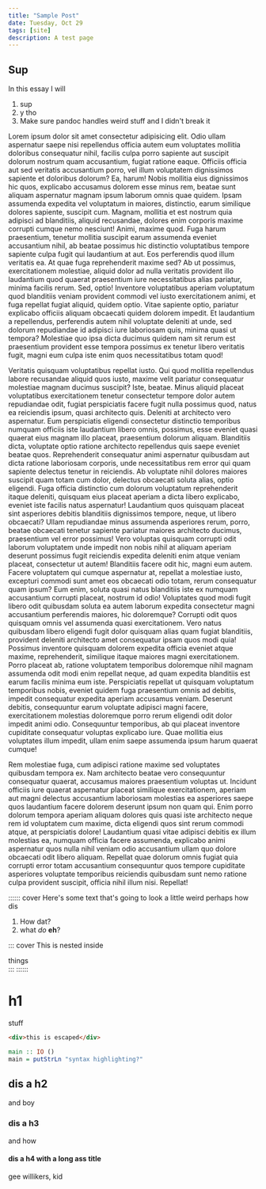 ```yaml
---
title: "Sample Post"
date: Tuesday, Oct 29
tags: [site]
description: A test page
---
```


## Sup

In this essay I will

1. sup
2. y tho
3. Make sure pandoc handles weird stuff and I didn't break it

Lorem ipsum dolor sit amet consectetur adipisicing elit. Odio ullam aspernatur
saepe nisi repellendus officia autem eum voluptates mollitia doloribus
consequatur nihil, facilis culpa porro sapiente aut suscipit dolorum nostrum
quam accusantium, fugiat ratione eaque. Officiis officia aut sed veritatis
accusantium porro, vel illum voluptatem dignissimos sapiente et doloribus
dolorum? Ea, harum! Nobis mollitia eius dignissimos hic quos, explicabo
accusamus dolorem esse minus rem, beatae sunt aliquam aspernatur magnam ipsum
laborum omnis quae quidem. Ipsam assumenda expedita vel voluptatum in maiores,
distinctio, earum similique dolores sapiente, suscipit cum. Magnam, mollitia et
est nostrum quia adipisci ad blanditiis, aliquid recusandae, dolores enim
corporis maxime corrupti cumque nemo nesciunt! Animi, maxime quod. Fuga harum
praesentium, tenetur mollitia suscipit earum assumenda eveniet accusantium
nihil, ab beatae possimus hic distinctio voluptatibus tempore sapiente culpa
fugit qui laudantium at aut. Eos perferendis quod illum veritatis ea. At quae
fuga reprehenderit maxime sed? Ab ut possimus, exercitationem molestiae,
aliquid dolor ad nulla veritatis provident illo laudantium quod quaerat
praesentium iure necessitatibus alias pariatur, minima facilis rerum. Sed,
optio! Inventore voluptatibus aperiam voluptatum quod blanditiis veniam
provident commodi vel iusto exercitationem animi, et fuga repellat fugiat
aliquid, quidem optio. Vitae sapiente optio, pariatur explicabo officiis
aliquam obcaecati quidem dolorem impedit. Et laudantium a repellendus,
perferendis autem nihil voluptate deleniti at unde, sed dolorum repudiandae id
adipisci iure laboriosam quis, minima quasi ut tempora? Molestiae quo ipsa
dicta ducimus quidem nam sit rerum est praesentium provident esse tempora
possimus ex tenetur libero veritatis fugit, magni eum culpa iste enim quos
necessitatibus totam quod!

Veritatis quisquam voluptatibus repellat iusto. Qui
quod mollitia repellendus labore recusandae aliquid quos iusto, maxime velit
pariatur consequatur molestiae magnam ducimus suscipit? Iste, beatae. Minus
aliquid placeat voluptatibus exercitationem tenetur consectetur tempore dolor
autem repudiandae odit, fugiat perspiciatis facere fugit nulla possimus quod,
natus ea reiciendis ipsum, quasi architecto quis. Deleniti at architecto vero
aspernatur. Eum perspiciatis eligendi consectetur distinctio temporibus numquam
officiis iste laudantium libero omnis, possimus, esse eveniet quasi quaerat
eius magnam illo placeat, praesentium dolorum aliquam. Blanditiis dicta,
voluptate optio ratione architecto repellendus quis saepe eveniet beatae quos.
Reprehenderit consequatur animi aspernatur quibusdam aut dicta ratione
laboriosam corporis, unde necessitatibus rem error qui quam sapiente delectus
tenetur in reiciendis. Ab voluptate nihil dolores maiores suscipit quam totam
cum dolor, delectus obcaecati soluta alias, optio eligendi. Fuga officia
distinctio cum dolorum voluptatum reprehenderit itaque deleniti, quisquam eius
placeat aperiam a dicta libero explicabo, eveniet iste facilis natus
aspernatur! Laudantium quos quisquam placeat sint asperiores debitis blanditiis
dignissimos tempore, neque, ut libero obcaecati? Ullam repudiandae minus
assumenda asperiores rerum, porro, beatae obcaecati tenetur sapiente pariatur
maiores architecto ducimus, praesentium vel error possimus! Vero voluptas
quisquam corrupti odit laborum voluptatem unde impedit non nobis nihil at
aliquam aperiam deserunt possimus fugit reiciendis expedita deleniti enim atque
veniam placeat, consectetur ut autem! Blanditiis facere odit hic, magni eum
autem. Facere voluptatem qui cumque aspernatur at, repellat a molestiae iusto,
excepturi commodi sunt amet eos obcaecati odio totam, rerum consequatur quam
ipsum? Eum enim, soluta quasi natus blanditiis iste ex numquam accusantium
corrupti placeat, nostrum id odio! Voluptates quod modi fugit libero odit
quibusdam soluta ea autem laborum expedita consectetur magni accusantium
perferendis maiores, hic doloremque? Corrupti odit quos quisquam omnis vel
assumenda quasi exercitationem. Vero natus quibusdam libero eligendi fugit
dolor quisquam alias quam fugiat blanditiis, provident deleniti architecto amet
consequatur ipsam quos modi quia! Possimus inventore quisquam dolorem expedita
officia eveniet atque maxime, reprehenderit, similique itaque maiores magni
exercitationem. Porro placeat ab, ratione voluptatem temporibus doloremque
nihil magnam assumenda odit modi enim repellat neque, ad quam expedita
blanditiis est earum facilis minima eum iste. Perspiciatis repellat ut quisquam
voluptatum temporibus nobis, eveniet quidem fuga praesentium omnis ad debitis,
impedit consequatur expedita aperiam accusamus veniam. Deserunt debitis,
consequuntur earum voluptate adipisci magni facere, exercitationem molestias
doloremque porro rerum eligendi odit dolor impedit animi odio. Consequuntur
temporibus, ab qui placeat inventore cupiditate consequatur voluptas explicabo
iure. Quae mollitia eius voluptates illum impedit, ullam enim saepe assumenda
ipsum harum quaerat cumque!

Rem molestiae fuga, cum adipisci ratione maxime sed
voluptates quibusdam tempora ex. Nam architecto beatae vero consequuntur
consequatur quaerat, accusamus maiores praesentium voluptas ut. Incidunt
officiis iure quaerat aspernatur placeat similique exercitationem, aperiam aut
magni delectus accusantium laboriosam molestias ea asperiores saepe quos
laudantium facere dolorem deserunt ipsum non quam qui. Enim porro dolorum
tempora aperiam aliquam dolores quis quasi iste architecto neque rem id
voluptatem cum maxime, dicta eligendi quos sint rerum commodi atque, at
perspiciatis dolore! Laudantium quasi vitae adipisci debitis ex illum molestias
ea, numquam officia facere assumenda, explicabo animi aspernatur quos nulla
nihil veniam odio accusantium ullam quo dolore obcaecati odit libero aliquam.
Repellat quae dolorum omnis fugiat quia corrupti error totam accusantium
consequuntur quos tempore cupiditate asperiores voluptate temporibus reiciendis
quibusdam sunt nemo ratione culpa provident suscipit, officia nihil illum nisi.
Repellat!


:::::: cover
Here's some text
that's going to look a little weird perhaps
    how dis

1. How dat?
2. what _do_ **eh**?

::: cover
This is nested
inside <div>things</div>
:::
::::::

# h1
stuff

```html
<div>this is escaped</div>
```

```haskell
main :: IO ()
main = putStrLn "syntax highlighting?"
```

## dis a h2
and boy

### dis a h3
and how

#### dis a h4 with a long ass title
gee willikers, kid
